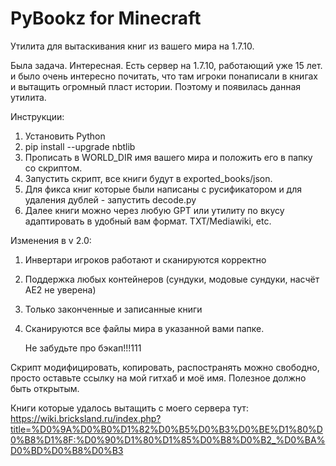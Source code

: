 # PyBookz for Minecraft
Утилита для вытаскивания книг из вашего мира на 1.7.10.

Была задача. Интересная. Есть сервер на 1.7.10, работающий уже 15 лет. и было очень интересно почитать, что там игроки понаписали в книгах и вытащить огромный пласт истории. Поэтому и появилась данная утилита.

Инструкции:
1. Установить Python
2. pip install --upgrade nbtlib
3. Прописать в WORLD_DIR имя вашего мира и положить его в папку со скриптом.
4. Запустить скрипт, все книги будут в exported_books/json.
5. Для фикса книг которые были написаны с русификатором и для удаления дублей - запустить decode.py
6. Далее книги можно через любую GPT или утилиту по вкусу адаптировать в удобный вам формат. TXT/Mediawiki, etc.

Изменения в v 2.0:
1. Инвертари игроков работают и сканируются корректно
2. Поддержка любых контейнеров (сундуки, модовые сундуки, насчёт AE2 не уверена)
3. Только законченные и записанные книги
4. Сканируются все файлы мира в указанной вами папке.

   Не забудьте про бэкап!!!111

Скрипт модифицировать, копировать, распостранять можно свободно, просто оставьте ссылку на мой гитхаб и моё имя. Полезное должно быть открытым.

Книги которые удалось вытащить с моего сервера тут: https://wiki.bricksland.ru/index.php?title=%D0%9A%D0%B0%D1%82%D0%B5%D0%B3%D0%BE%D1%80%D0%B8%D1%8F:%D0%90%D1%80%D1%85%D0%B8%D0%B2_%D0%BA%D0%BD%D0%B8%D0%B3
